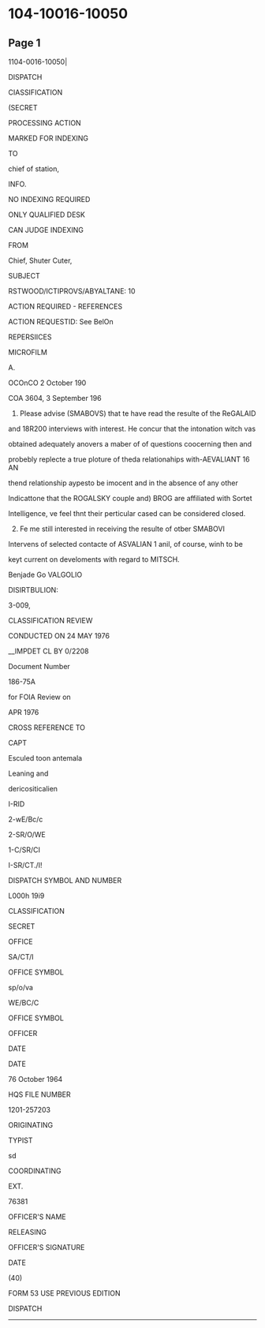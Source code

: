 # 104-10016-10050

## Page 1

1104-0016-10050|

DISPATCH

CIASSIFICATION

(SECRET

PROCESSING ACTION

MARKED FOR INDEXING

TO

chief of station,

INFO.

NO INDEXING REQUIRED

ONLY QUALIFIED DESK

CAN JUDGE INDEXING

FROM

Chief, Shuter Cuter,

SUBJECT

RSTWOOD/ICTIPROVS/ABYALTANE: 10

ACTION REQUIRED - REFERENCES

ACTION REQUESTID: See BelOn

REPERSIICES

MICROFILM

A.

OCOnCO 2 October 190

COA 3604, 3 September 196

1. Please advise (SMABOVS) that te have read the resulte of the ReGALAID

and 18R200 interviews with interest. He concur that the intonation witch vas

obtained adequately anovers a maber of of questions coocerning then and

probebly replecte a true ploture of theda relationahips with-AEVALIANT 16 AN

thend relationship aypesto be imocent and in the absence of any other

Indicattone that the ROGALSKY couple and) BROG are affiliated with Sortet

Intelligence, ve feel thnt their perticular cased can be considered closed.

2. Fe me still interested in receiving the resulte of otber SMABOVI

Intervens of selected contacte of ASVALIAN 1 anil, of course, winh to be

keyt current on develoments with regard to MITSCH.

Benjade Go VALGOLIO

DISIRTBULION:

3-009,

CLASSIFICATION REVIEW

CONDUCTED ON 24 MAY 1976

__IMPDET CL BY 0/2208

Document Number

186-75A

for FOIA Review on

APR 1976

CROSS REFERENCE TO

CAPT

Esculed toon antemala

Leaning and

dericositicalien

I-RID

2-wE/Bс/c

2-SR/O/WE

1-C/SR/CI

I-SR/CT./I!

DISPATCH SYMBOL AND NUMBER

L000h 19i9

CLASSIFICATION

SECRET

OFFICE

SA/CT/I

OFFICE SYMBOL

sp/o/va

WE/BC/C

OFFICE SYMBOL

OFFICER

DATE

DATE

76 October 1964

HQS FILE NUMBER

1201-257203

ORIGINATING

TYPIST

sd

COORDINATING

EXT.

76381

OFFICER'S NAME

RELEASING

OFFICER'S SIGNATURE

DATE

(40)

FORM 53 USE PREVIOUS EDITION

DISPATCH

---

